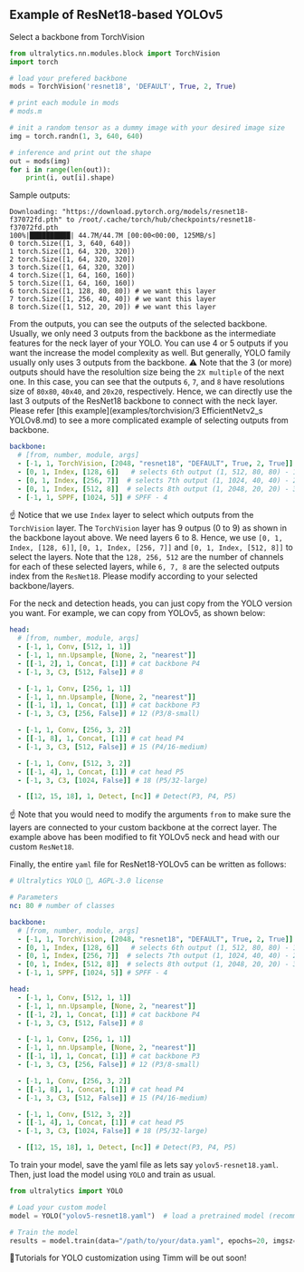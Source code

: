 ## Example of ResNet18-based YOLOv5

Select a backbone from TorchVision
```python
from ultralytics.nn.modules.block import TorchVision
import torch

# load your prefered backbone
mods = TorchVision('resnet18', 'DEFAULT', True, 2, True)

# print each module in mods
# mods.m

# init a random tensor as a dummy image with your desired image size
img = torch.randn(1, 3, 640, 640)

# inference and print out the shape
out = mods(img)
for i in range(len(out)):
    print(i, out[i].shape)
```

Sample outputs:
```
Downloading: "https://download.pytorch.org/models/resnet18-f37072fd.pth" to /root/.cache/torch/hub/checkpoints/resnet18-f37072fd.pth
100%|██████████| 44.7M/44.7M [00:00<00:00, 125MB/s]
0 torch.Size([1, 3, 640, 640])
1 torch.Size([1, 64, 320, 320])
2 torch.Size([1, 64, 320, 320])
3 torch.Size([1, 64, 320, 320])
4 torch.Size([1, 64, 160, 160])
5 torch.Size([1, 64, 160, 160])
6 torch.Size([1, 128, 80, 80]) # we want this layer
7 torch.Size([1, 256, 40, 40]) # we want this layer
8 torch.Size([1, 512, 20, 20]) # we want this layer
```

From the outputs, you can see the outputs of the selected backbone. Usually, we only need 3 outputs from the backbone as the intermediate features for the neck layer of your YOLO. You can use 4 or 5 outputs if you want the increase the model complexity as well. But generally, YOLO family usually only uses 3 outputs from the backbone. ⚠️ Note that the 3 (or more) outputs should have the resolultion size being the `2X multiple` of the next one. In this case, you can see that the outputs `6`, `7`, and `8` have resolutions size of `80x80`, `40x40`, and `20x20`, respectively. Hence, we can directly use the last 3 outputs of the ResNet18 backbone to connect with the neck layer. Please refer
[this example](examples/torchvision/3 EfficientNetv2_s YOLOv8.md) to see a more complicated example of selecting outputs from backbone.
```yaml
backbone:
  # [from, number, module, args]
  - [-1, 1, TorchVision, [2048, "resnet18", "DEFAULT", True, 2, True]]  # - 0
  - [0, 1, Index, [128, 6]]   # selects 6th output (1, 512, 80, 80) - 1
  - [0, 1, Index, [256, 7]]  # selects 7th output (1, 1024, 40, 40) - 2
  - [0, 1, Index, [512, 8]]  # selects 8th output (1, 2048, 20, 20) - 3
  - [-1, 1, SPPF, [1024, 5]] # SPFF - 4
```
☝️ Notice that we use `Index` layer to select which outputs from the `TorchVision` layer. The `TorchVision` layer has 9 outpus (0 to 9) as shown in the backbone layout above. We need layers 6 to 8. Hence, we use `[0, 1, Index, [128, 6]]`, `[0, 1, Index, [256, 7]]` and `[0, 1, Index, [512, 8]]` to select the layers. Note that the `128, 256, 512` are the number of channels for each of these selected layers, while `6, 7, 8` are the selected outputs index from the `ResNet18`. Please modify according to your selected backbone/layers.

For the neck and detection heads, you can just copy from the YOLO version you want. For example, we can copy from YOLOv5, as shown below:
```yaml
head:
  # [from, number, module, args]
  - [-1, 1, Conv, [512, 1, 1]]
  - [-1, 1, nn.Upsample, [None, 2, "nearest"]]
  - [[-1, 2], 1, Concat, [1]] # cat backbone P4
  - [-1, 3, C3, [512, False]] # 8

  - [-1, 1, Conv, [256, 1, 1]]
  - [-1, 1, nn.Upsample, [None, 2, "nearest"]]
  - [[-1, 1], 1, Concat, [1]] # cat backbone P3
  - [-1, 3, C3, [256, False]] # 12 (P3/8-small)

  - [-1, 1, Conv, [256, 3, 2]]
  - [[-1, 8], 1, Concat, [1]] # cat head P4
  - [-1, 3, C3, [512, False]] # 15 (P4/16-medium)

  - [-1, 1, Conv, [512, 3, 2]]
  - [[-1, 4], 1, Concat, [1]] # cat head P5
  - [-1, 3, C3, [1024, False]] # 18 (P5/32-large)

  - [[12, 15, 18], 1, Detect, [nc]] # Detect(P3, P4, P5)
```
☝️ Note that you would need to modify the arguments `from` to make sure the layers are connected to your custom backbone at the correct layer. The example above has been modified to fit YOLOv5 neck and head with our custom `ResNet18`.

Finally, the entire `yaml` file for ResNet18-YOLOv5 can be written as follows:
```yaml
# Ultralytics YOLO 🚀, AGPL-3.0 license

# Parameters
nc: 80 # number of classes

backbone:
  # [from, number, module, args]
  - [-1, 1, TorchVision, [2048, "resnet18", "DEFAULT", True, 2, True]]  # - 0
  - [0, 1, Index, [128, 6]]   # selects 6th output (1, 512, 80, 80) - 1
  - [0, 1, Index, [256, 7]]  # selects 7th output (1, 1024, 40, 40) - 2
  - [0, 1, Index, [512, 8]]  # selects 8th output (1, 2048, 20, 20) - 3
  - [-1, 1, SPPF, [1024, 5]] # SPFF - 4

head:
  - [-1, 1, Conv, [512, 1, 1]]
  - [-1, 1, nn.Upsample, [None, 2, "nearest"]]
  - [[-1, 2], 1, Concat, [1]] # cat backbone P4
  - [-1, 3, C3, [512, False]] # 8

  - [-1, 1, Conv, [256, 1, 1]]
  - [-1, 1, nn.Upsample, [None, 2, "nearest"]]
  - [[-1, 1], 1, Concat, [1]] # cat backbone P3
  - [-1, 3, C3, [256, False]] # 12 (P3/8-small)

  - [-1, 1, Conv, [256, 3, 2]]
  - [[-1, 8], 1, Concat, [1]] # cat head P4
  - [-1, 3, C3, [512, False]] # 15 (P4/16-medium)

  - [-1, 1, Conv, [512, 3, 2]]
  - [[-1, 4], 1, Concat, [1]] # cat head P5
  - [-1, 3, C3, [1024, False]] # 18 (P5/32-large)

  - [[12, 15, 18], 1, Detect, [nc]] # Detect(P3, P4, P5)
```

To train your model, save the yaml file as lets say `yolov5-resnet18.yaml`. Then, just load the model using `YOLO` and train as usual.

```python
from ultralytics import YOLO

# Load your custom model
model = YOLO("yolov5-resnet18.yaml")  # load a pretrained model (recommended for training)

# Train the model
results = model.train(data="/path/to/your/data.yaml", epochs=20, imgsz=960, batch=16, val=False)
```

📢Tutorials for YOLO customization using Timm will be out soon!
